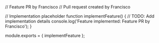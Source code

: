 // Feature PR by Francisco
// Pull request created by Francisco

// Implementation placeholder
function implementFeature() {
    // TODO: Add implementation details
    console.log('Feature implemented: Feature PR by Francisco');
}

module.exports = { implementFeature };
